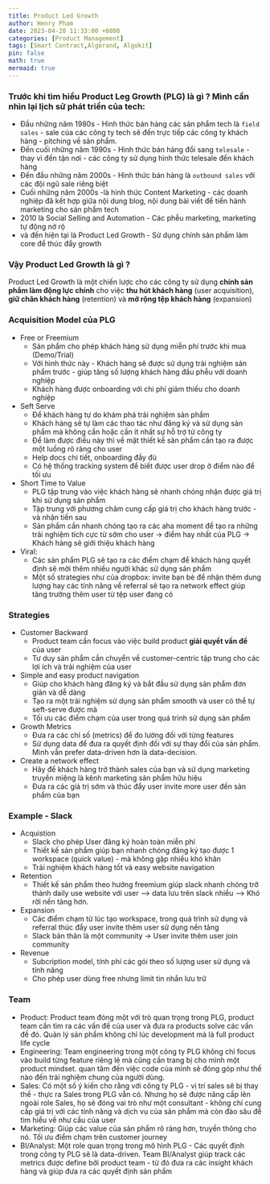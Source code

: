 ```yaml
---
title: Product Led Growth
author: Henry Pham
date: 2023-04-20 11:33:00 +0800
categories: [Product Management]
tags: [Smart Contract,Algorand, Algokit]
pin: false
math: true
mermaid: true
---
```

### Trước khi tìm hiểu Product Leg Growth (PLG) là gì ? Mình cần nhìn lại lịch sử phát triển của tech:
- Đầu những năm 1980s - Hình thức bán hàng các sản phẩm tech là `field sales` - sale của các công ty tech sẽ đến trực tiếp các công ty khách hàng - pitching về sản phẩm.
- Đến cuối những năm 1990s - Hình thức bán hàng đổi sang `telesale` - thay vì đến tận nơi - các công ty sử dụng hình thức telesale đến khách hàng 
- Đến đầu những năm 2000s - Hình thức bán hàng là `outbound sales` với các đội ngũ sale riêng biệt 
- Cuối những năm 2000s -là hình thức Content Marketing - các doanh nghiệp đã kết hợp giữa nội dung blog, nội dung bài viết để tiến hành marketing cho sản phẩm tech
- 2010 là Social Selling and Automation - Các  phễu marketing, marketing tự động nở rộ 
- và đến hiện tại là Product Led Growth - Sử dụng chính sản phẩm làm core để thúc đẩy growth 

### Vậy Product Led Growth là gì ?
Product Led Growth là một chiến lược cho các công ty sử dụng **chính sản phẩm làm động lực chính** cho việc **thu hút khách hàng** (user acquisition), **giữ chân khách hàng** (retention) và **mở rộng tệp khách hàng** (expansion)
### Acquisition Model của PLG
- Free or Freemium
	- Sản phẩm cho phép khách hàng sử dụng miễn phí trước khi mua (Demo/Trial)
	- Với hình thức này - Khách hàng sẽ được sử dụng trải nghiệm sản phẩm trước - giúp tăng số lượng khách hàng đầu phễu với doanh nghiệp 
	- Khách hàng được onboarding với chi phí giảm thiếu cho doanh nghiệp
- Seft Serve
	- Để khách hàng tự do khám phá trải nghiệm sản phẩm 
	- Khách hàng sẽ tự làm các thao tác như đăng ký và sử dụng sản phẩm mà không cần hoặc cần ít nhất sự hỗ trợ từ công ty
	- Để làm được điều này thì về mặt thiết kế sản phẩm cần tạo ra được một luồng rõ ràng cho user
	- Help docs chi tiết, onboarding đầy đủ
	- Có hệ thống tracking system để biết được user drop ở điểm nào để tối ưu
- Short Time to Value
	- PLG tập trung vào việc khách hàng sẽ nhanh chóng nhận được giá trị khi sử dụng sản phẩm 
	- Tập trung với phương châm cung cấp giá trị cho khách hàng trước - và nhận tiền sau
	- Sản phẩm cần nhanh chóng tạo ra các aha moment để tạo ra những trải nghiệm tích cực từ sớm cho user -> điểm hay nhất của PLG -> Khách hàng sẽ giới thiệu khách hàng
- Viral:
	- Các sản phẩm PLG sẽ tạo ra các điểm chạm để khách hàng quyết định sẽ mời thêm nhiều người khác sử dụng sản phẩm
	- Một số strategies như của dropbox: invite bạn bè để nhận thêm dung lượng hay các tính năng về referral sẽ tạo ra network effect giúp tăng trưởng thêm user từ tệp user đang có
### Strategies
- Customer Backward
	- Product team cần focus vào việc build product **giải quyết vấn đề** của user 
	- Tư duy sản phẩm cần chuyển về customer-centric tập trung cho các lợi ích và trải nghiệm của user
- Simple and easy product navigation
	- Giúp cho khách hàng đăng ký và bắt đầu sử dụng sản phẩm đơn giản và dễ dàng
	- Tạo ra một trải nghiệm sử dụng sản phẩm smooth và user có thể tự seft-serve được mà 
	- Tối ưu các điểm chạm của user trong quá trình sử dụng sản phẩm
- Growth Metrics
	- Đưa ra các chỉ số (metrics) để đo lường đối với từng features
	- Sử dụng data để đưa ra quyết định đối với sự thay đổi của sản phẩm. Mình vẫn prefer data-driven hơn là data-decision.
- Create a network effect
	- Hãy để khách hàng trở thành sales của bạn và sử dụng marketing truyền miệng là kênh marketing sản phẩm hữu hiệu
	- Đưa ra các giá trị sớm và thúc đẩy user invite more user đến sản phẩm của bạn

### Example - Slack
- Acquistion
	- Slack cho phép User đăng ký hoàn toàn miễn phí
	- Thiết kế sản phẩm giúp bạn nhanh chóng đăng ký tạo được 1 workspace (quick value) - mà không gặp nhiều khó khăn
	- Trải nghiệm khách hàng tốt và easy website navigation
- Retention
	- Thiết kế sản phẩm theo hướng freemium giúp slack nhanh chóng trở thành daily use website với user --> data lưu trên slack nhiều --> Khó rời nền tảng hơn.
- Expansion
	- Các điểm chạm từ lúc tạo workspace, trong quá trình sử dụng và referral thúc đẩy user invite thêm user sử dụng nền tảng
	- Slack bản thân là một community -> User invite thêm user join community
- Revenue
	- Subcription model, tính phí các gói theo số lượng user sử dụng và tính năng
	- Cho phép user dùng free nhưng limit tin nhắn lưu trữ
### Team
- Product: Product team đóng một với trò quan trọng trong PLG, product team cần tìm ra các vấn đề của user và đưa ra products solve các vấn đề đó. Quản lý sản phẩm không chỉ lúc development mà là full product life cycle
- Engineering: Team engineering trong một công ty PLG không chỉ focus vào build từng feature riêng lẻ mà cũng cần trang bị cho mình một product mindset. quan tâm đến việc code của mình sẽ đóng góp như thế nào đến trải nghiệm chung của người dùng.
- Sales: Có một số ý kiến cho rằng với công ty PLG - vị trí sales sẽ bị thay thế - thực ra Sales trong PLG vẫn có. Nhưng họ sẽ được nâng cấp lên ngoài role Sales, họ sẽ đóng vai trò như một consultant - không chỉ cung cấp giá trị với các tính năng và dịch vụ của sản phẩm mà còn đào sâu để tìm hiểu về như cầu của user
- Marketing: Giúp các value của sản phẩm rõ ràng hơn, truyền thông cho nó. Tối ưu điểm chạm trên customer journey
- BI/Analyst: Một role quan trọng trong mô hình PLG - Các quyết định trong công ty PLG sẽ là data-driven. Team BI/Analyst giúp track các metrics được define bởi product team - từ đó đưa ra các insight khách hàng và giúp đưa ra các quyết định sản phẩm